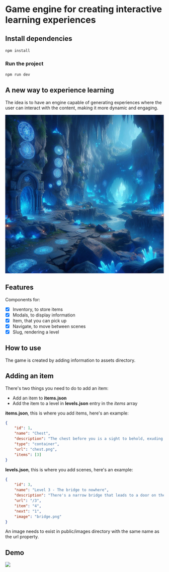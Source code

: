 # Game engine for creating interactive learning experiences

## Install dependencies

```bash
npm install
```

### Run the project

```bash
npm run dev
```

## A new way to experience learning

The idea is to have an engine capable of generating experiences where the user can interact with the content, making it more dynamic and engaging.

![](./azure.png)

## Features

Components for:

- [x] Inventory, to store items
- [x] Modals, to display information
- [x] Item, that you can pick up
- [x] Navigate, to move between scenes
- [x] Slug, rendering a level

## How to use

The game is created by adding information to assets directory.

## Adding an item

There's two things you need to do to add an item:

- Add an item to **items.json**
- Add the item to a level in **levels.json** entry in the *items* array


**items.json**, this is where you add items, here's an example:

```json
{
    "id": 1,
    "name": "Chest",
    "description": "The chest before you is a sight to behold, exuding an aura of malevolence. Its surface is crafted from dark, weathered wood, marred by deep scratches and scars that tell tales of a sinister past. Iron bands, rusted and twisted, wrap around the chest, securing it with an almost skeletal grip.The chest's lock is a grotesque face, its mouth agape in a silent scream, with the keyhole positioned where its tongue should be. The face appears almost lifelike, as if it could start moving at any moment. The entire chest radiates an aura of dread, making you hesitate to approach it, yet its sinister allure is impossible to ignore.",
    "type": "container",
    "url": "chest.png",
    "items": [3]
}
```

**levels.json**, this is where you add scenes, here's an example:

```json
{
    "id": 3,
    "name": "Level 3 - The bridge to nowhere",
    "description": "There's a narrow bridge that leads to a door on the other side of the room. The bridge looks old and rickety, but it's the only way forward.",
    "url": "/3",
    "item": "4",
    "next": "1",
    "image": "bridge.png"
}
```

An image needs to exist in public/images directory with the same name as the url property.

## Demo

![](./game-engine.gif)
